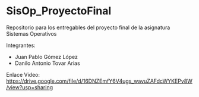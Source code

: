 # SisOp_ProyectoFinal
Repositorio para los entregables del proyecto final de la asignatura Sistemas Operativos

Integrantes:
- Juan Pablo Gómez López
- Danilo Antonio Tovar Arias


Enlace Video:
https://drive.google.com/file/d/16DNZEmfY6V4ugs_wavuZAFdcWYKEPv8W/view?usp=sharing
